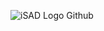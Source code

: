 ![iSAD Logo Github](https://github.com/sirx2713/if_statements/assets/122817303/b29d463a-1ff7-4204-b0c2-69286a91482a)
